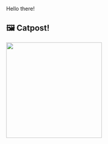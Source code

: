 Hello there!



## 🖼️ Catpost!

<sub>
    <img src="https://cdn2.thecatapi.com/images/343.gif" height="256">
</sub>

